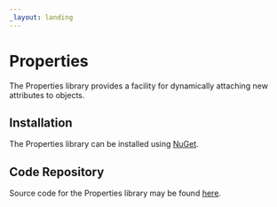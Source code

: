 ```yaml
---
_layout: landing
---
```


# Properties

The Properties library provides a facility for dynamically attaching new
attributes to objects.

## Installation

The Properties library can be installed using
[NuGet](https://nuget.org/packages/Properties).

## Code Repository

Source code for the Properties library may be
found [here](https://github.com/jeffrey-w/Properties).
